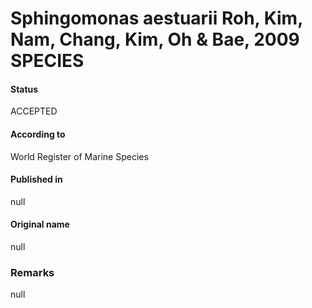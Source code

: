 # Sphingomonas aestuarii Roh, Kim, Nam, Chang, Kim, Oh & Bae, 2009 SPECIES

#### Status
ACCEPTED

#### According to
World Register of Marine Species

#### Published in
null

#### Original name
null

### Remarks
null